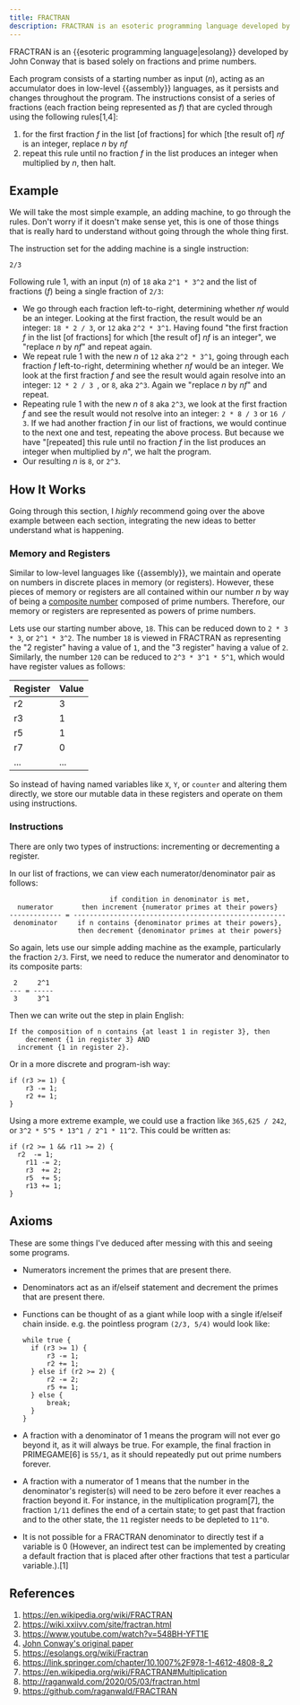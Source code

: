 ```yaml
---
title: FRACTRAN
description: FRACTRAN is an esoteric programming language developed by John Conway that is based solely on fractions and prime numbers.
---
```


FRACTRAN is an {{esoteric programming language|esolang}} developed by John Conway that is based solely on fractions and prime numbers.

Each program consists of a starting number as input (*n*), acting as an accumulator does in low-level {{assembly}} languages, as it persists and changes throughout the program. The instructions consist of a series of fractions (each fraction being represented as *f*) that are cycled through using the following rules[1,4]:

1. for the first fraction *f* in the list [of fractions] for which [the result of] *nf* is an integer, replace *n* by *nf*
2. repeat this rule until no fraction *f* in the list produces an integer when multiplied by *n*, then halt.

## Example

We will take the most simple example, an adding machine, to go through the rules. Don't worry if it doesn't make sense yet, this is one of those things that is really hard to understand without going through the whole thing first.

The instruction set for the adding machine is a single instruction:

```
2/3
```

Following rule 1, with an input (*n*) of `18` aka `2^1 * 3^2` and the list of fractions (*f*) being a single fraction of `2/3`: 

- We go through each fraction left-to-right, determining whether *nf* would be an integer. Looking at the first fraction, the result would be an integer: `18 * 2 / 3`, or `12` aka `2^2 * 3^1`. Having found "the first fraction *f* in the list [of fractions] for which [the result of] *nf* is an integer", we "replace *n* by *nf*" and repeat again.
- We repeat rule 1 with the new *n* of `12` aka `2^2 * 3^1`, going through each fraction *f* left-to-right, determining whether *nf* would be an integer. We look at the first fraction *f* and see the result would again resolve into an integer: `12 * 2 / 3 `, or `8`, aka `2^3`. Again we "replace *n* by *nf*" and repeat.
- Repeating rule 1 with the new *n* of `8` aka `2^3`, we look at the first fraction *f* and see the result would not resolve into an integer: `2 * 8 / 3` or `16 / 3`. If we had another fraction *f* in our list of fractions, we would continue to the next one and test, repeating the above process. But because we have "[repeated] this rule until no fraction *f* in the list produces an integer when multiplied by *n*", we halt the program.
- Our resulting *n* is `8`, or `2^3`.

## How It Works

Going through this section, I *highly* recommend going over the above example between each section, integrating the new ideas to better understand what is happening.

### Memory and Registers

Similar to low-level languages like {{assembly}}, we maintain and operate on numbers in discrete places in memory (or registers). However, these pieces of memory or registers are all contained within our number *n* by way of being a [composite number](https://en.wikipedia.org/wiki/Composite_number) composed of prime numbers. Therefore, our memory or registers are represented as powers of prime numbers.

Lets use our starting number above, `18`. This can be reduced down to `2 * 3 * 3`, or `2^1 * 3^2`. The number `18` is viewed in FRACTRAN as representing the "2 register" having a value of `1`, and the "3 register" having a value of `2`. Similarly, the number `120` can be reduced to `2^3 * 3^1 * 5^1`, which would have register values as follows:

Register | Value
--- | ---
r2 | 3 
r3 | 1
r5 | 1
r7 | 0
... | ...

So instead of having named variables like `X`, `Y`, or `counter` and altering them directly, we store our mutable data in these registers and operate on them using instructions.

### Instructions

There are only two types of instructions: incrementing or decrementing a register.

In our list of fractions, we can view each numerator/denominator pair as follows:

```
                         if condition in denominator is met, 
  numerator       then increment {numerator primes at their powers} 
------------- = -----------------------------------------------------
 denominator     if n contains {denominator primes at their powers},
                 then decrement {denominator primes at their powers}
```

So again, lets use our simple adding machine as the example, particularly the fraction `2/3`. First, we need to reduce the numerator and denominator to its composite parts:

```
 2     2^1
--- = -----
 3     3^1
```

Then we can write out the step in plain English:

```
If the composition of n contains {at least 1 in register 3}, then
	decrement {1 in register 3} AND
  increment {1 in register 2}.
```

Or in a more discrete and program-ish way:

```
if (r3 >= 1) {
	r3 -= 1;
	r2 += 1;
}
```

Using a more extreme example, we could use a fraction like `365,625 / 242`, or `3^2 * 5^5 * 13^1 / 2^1 * 11^2`. This could be written as:

```
if (r2 >= 1 && r11 >= 2) {
  r2  -= 1;
	r11 -= 2;
	r3  += 2;
	r5  += 5;
	r13 += 1;
}
```

## Axioms

These are some things I've deduced after messing with this and seeing some programs.

- Numerators increment the primes that are present there.

- Denominators act as an if/elseif statement and decrement the primes that are present there.

- Functions can be thought of as a giant while loop with a single if/elseif chain inside. e.g. the pointless program `(2/3, 5/4)` would look like:

  ```pseudocode
  while true {
  	if (r3 >= 1) {
  		r3 -= 1;
  		r2 += 1;
  	} else if (r2 >= 2) {
  		r2 -= 2;
  		r5 += 1;
  	} else {
  		break;
  	}
  }
  ```

- A fraction with a denominator of 1 means the program will not ever go beyond it, as it will always be true. For example, the final fraction in PRIMEGAME[6] is `55/1`, as it should repeatedly put out prime numbers forever.

- A fraction with a numerator of 1 means that the number in the denominator's register(s) will need to be zero before it ever reaches a fraction beyond it. For instance, in the multiplication program[7], the fraction `1/11` defines the end of a certain state; to get past that fraction and to the other state, the `11` register needs to be depleted to `11^0`.

- It is not possible for a FRACTRAN denominator to directly test if a variable is 0 (However, an indirect test can be implemented by creating a default fraction that is placed after other fractions that test a particular variable.).[1]

## References

1. https://en.wikipedia.org/wiki/FRACTRAN
2. https://wiki.xxiivv.com/site/fractran.html
3. https://www.youtube.com/watch?v=548BH-YFT1E
4. [John Conway's original paper](https://www.gwern.net/docs/cs/1987-conway.pdf)
5. https://esolangs.org/wiki/Fractran
5. https://link.springer.com/chapter/10.1007%2F978-1-4612-4808-8_2
5. https://en.wikipedia.org/wiki/FRACTRAN#Multiplication
5. http://raganwald.com/2020/05/03/fractran.html
5. https://github.com/raganwald/FRACTRAN
